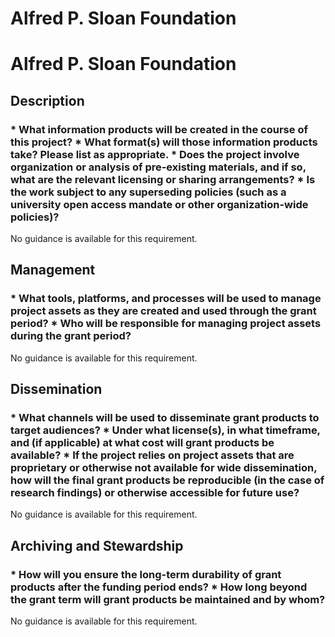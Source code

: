 Alfred P. Sloan Foundation
==========================

Alfred P. Sloan Foundation
==========================

Description
-----------

### \* What information products will be created in the course of this project? \* What format(s) will those information products take? Please list as appropriate. \* Does the project involve organization or analysis of pre-existing materials, and if so, what are the relevant licensing or sharing arrangements? \* Is the work subject to any superseding policies (such as a university open access mandate or other organization-wide policies)?

No guidance is available for this requirement.

Management
----------

### \* What tools, platforms, and processes will be used to manage project assets as they are created and used through the grant period? \* Who will be responsible for managing project assets during the grant period?

No guidance is available for this requirement.

Dissemination
-------------

### \* What channels will be used to disseminate grant products to target audiences? \* Under what license(s), in what timeframe, and (if applicable) at what cost will grant products be available? \* If the project relies on project assets that are proprietary or otherwise not available for wide dissemination, how will the final grant products be reproducible (in the case of research findings) or otherwise accessible for future use?

No guidance is available for this requirement.

Archiving and Stewardship
-------------------------

### \* How will you ensure the long-term durability of grant products after the funding period ends? \* How long beyond the grant term will grant products be maintained and by whom?

No guidance is available for this requirement.

